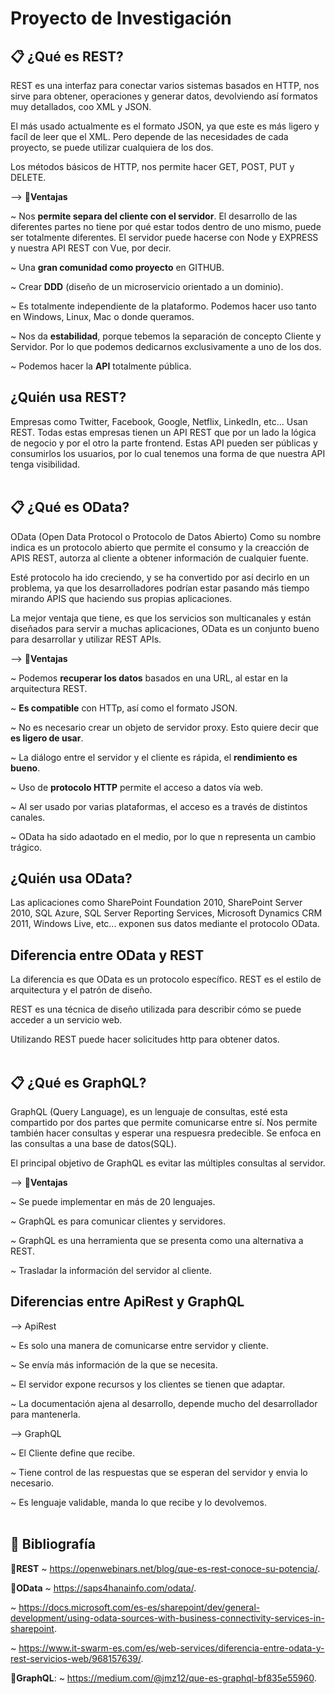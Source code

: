 # **Proyecto de Investigación**

##  **📋 ¿Qué es REST?**
REST es una interfaz para conectar varios sistemas basados en HTTP, nos sirve para obtener, operaciones y generar datos, devolviendo así formatos muy detallados, coo XML y JSON.

El más usado actualmente es el formato JSON, ya que este es más ligero y facíl de leer que el XML. Pero depende de las necesidades de cada proyecto, se puede utilizar cualquiera de los dos.

Los métodos básicos de HTTP, nos permite hacer GET, POST, PUT y DELETE.<br>

--> 🥇**Ventajas**

~ Nos **permite separa del cliente con el servidor**. El desarrollo de las diferentes partes no tiene por qué estar todos dentro de uno mismo, puede ser totalmente diferentes. El servidor puede hacerse con Node y EXPRESS y nuestra API REST con Vue, por decir.

~ Una **gran comunidad como proyecto** en GITHUB.

~ Crear **DDD** (diseño de un microservicio orientado a un dominio).

~ Es totalmente independiente de la plataformo. Podemos hacer uso tanto en Windows, Linux, Mac o donde queramos.

~ Nos da **estabilidad**, porque tebemos la separación de concepto Cliente y Servidor. Por lo que podemos dedicarnos exclusivamente a uno de los dos.

~ Podemos hacer la **API** totalmente pública.<br>

## **¿Quién usa REST?**

Empresas como Twitter, Facebook, Google, Netflix, LinkedIn, etc... Usan REST. Todas estas empresas tienen un API REST que por un lado la lógica de negocio y por el otro la parte frontend. 
Estas API pueden ser públicas y consumirlos los usuarios, por lo cual tenemos una forma de que nuestra API tenga visibilidad.
<br><br>

##  **📋 ¿Qué es OData?**

OData (Open Data Protocol o Protocolo de Datos Abierto) Como su nombre indica es un protocolo abierto que permite el consumo y la creacción de APIS REST, autorza al cliente a obtener información de cualquier fuente. 

Esté protocolo ha ido creciendo, y se ha convertido por así decirlo en un problema, ya que los desarrolladores podrían estar pasando más tiempo mirando APIS que haciendo sus propias aplicaciones. 

La mejor ventaja que tiene, es que los servicios son multicanales y están diseñados para servir a muchas aplicaciones, OData es un conjunto bueno para desarrollar y utilizar REST APIs.
<br>

--> 🥇**Ventajas**

~ Podemos **recuperar los datos** basados en una URL, al estar en la arquitectura REST.

~ **Es compatible** con HTTp, así como el formato JSON.

~ No es necesario crear un objeto de servidor proxy. Esto quiere decir que **es ligero de usar**.

~ La diálogo entre el servidor y el cliente es rápida, el **rendimiento es bueno**.

~ Uso de **protocolo HTTP** permite el acceso a datos vía web.

~ Al ser usado por varias plataformas, el acceso es a través de distintos canales.

~ OData ha sido adaotado en el medio, por lo que n representa un cambio trágico.
<br>

## **¿Quién usa OData?**

Las aplicaciones como SharePoint Foundation 2010, SharePoint Server 2010, SQL Azure, SQL Server Reporting Services, Microsoft Dynamics CRM 2011, Windows Live, etc... exponen sus datos mediante el protocolo OData.
<br>

## **Diferencia entre OData y REST**

La diferencia es que OData es un protocolo específico. REST es el estilo de arquitectura y el patrón de diseño. 

REST es una técnica de diseño utilizada para describir cómo se puede acceder a un servicio web. 

Utilizando REST puede hacer solicitudes http para obtener datos.
<br><br>

##  **📋 ¿Qué es GraphQL?**

GraphQL (Query Language), es un lenguaje de consultas, esté esta compartido por dos partes que permite comunicarse entre sí. Nos permite también hacer consultas y esperar una respuesra predecible. Se enfoca en las consultas a una base de datos(SQL).

El principal objetivo de GraphQL es evitar las múltiples consultas al servidor.
<br>

--> 🥇**Ventajas**

~ Se puede implementar en más de 20 lenguajes.

~ GraphQL es para comunicar clientes y servidores.

~ GraphQL es una herramienta que se presenta como una alternativa a REST.

~ Trasladar la información del servidor al cliente.

## **Diferencias entre ApiRest y GraphQL**

--> ApiRest

~ Es solo una manera de comunicarse entre servidor y cliente.

~ Se envía más información de la que se necesita.

~ El servidor expone recursos y los clientes se tienen que adaptar.

~ La documentación ajena al desarrollo, depende mucho del desarrollador para mantenerla.
<br>

--> GraphQL

~ El Cliente define que recibe.

~ Tiene control de las respuestas que se esperan del servidor y envia lo necesario.

~ Es lenguaje validable, manda lo que recibe y lo devolvemos.
<br><br>

## 📝 Bibliografía

 📣**REST**
  ~ https://openwebinars.net/blog/que-es-rest-conoce-su-potencia/.
  <br>

 📣**OData**
  ~ https://saps4hanainfo.com/odata/.

  ~ https://docs.microsoft.com/es-es/sharepoint/dev/general-development/using-odata-sources-with-business-connectivity-services-in-sharepoint.

  ~ https://www.it-swarm-es.com/es/web-services/diferencia-entre-odata-y-rest-servicios-web/968157639/.
  <br>

 📣**GraphQL**:
  ~ https://medium.com/@jmz12/que-es-graphql-bf835e55960.

